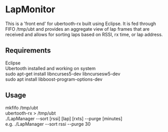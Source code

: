 # LapMonitor

This is a 'front end' for ubertooth-rx built using Eclipse. It is fed through FIFO /tmp/ubt and provides an aggregate view of lap frames that are received and allows for sorting laps based on RSSI, rx time, or lap address.

## Requirements
Eclipse<br />Ubertooth installed and working on system<br />  sudo apt-get install libncurses5-dev libncursesw5-dev<br />  sudo apt install libboost-program-options-dev<br />

## Usage
mkfifo /tmp/ubt<br />ubertooth-rx > /tmp/ubt<br />
./LapManager --sort [rssi] [lap] [rxts] --purge [minutes]<br />e.g. ./LapManager --sort rssi --purge 30

